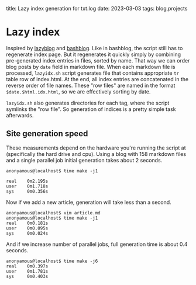 title: Lazy index generation for txt.log
date: 2023-03-03
tags: blog,projects

# Lazy index
Inspired by [lazyblog](http://alexey.shpakovsky.ru/en/lazyblog.html) and
[bashblog](https://github.com/cfenollosa/bashblog).
 Like in bashblog, the script still has to regenerate index page. But it regenerates it quickly
 simply by combining pre-generated index entries in files, sorted by name. That way we can order
 blog posts by `date` field in markdown file.
When each markdown file is processed, `lazyidx.sh` script generates file that contains appropriate `tr` table
row of index.html. At the end, all index entries are concatenated in the reverse order of file
names. These "row files" are named in the format `$date.$html.idx.html`, so we are effectively
sorting by date. 

`lazyidx.sh` also generates directories for each tag, where the script symlinks the "row file".
So generation of indices is a pretty simple task afterwards.

## Site generation speed
These measurements depend on the hardware you're running the script at 
(specifically the hard drive and cpu). Using a blog with 158 markdown files and a single parallel
job initial generation takes about 2 seconds.

```
anonyamous@localhost$ time make -j1

real	0m2.195s
user	0m1.718s
sys	    0m0.356s
```

Now if we add a new article, generation will take less than a second.

```
anonyamous@localhost$ vim article.md
anonyamous@localhost$ time make -j1
real	0m0.181s
user	0m0.095s
sys	    0m0.024s
```

And if we increase number of parallel jobs, full generation time is about 0.4 seconds.

```
anonyamous@localhost$ time make -j6
real	0m0.397s
user	0m1.781s
sys	    0m0.403s
```
